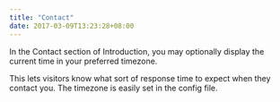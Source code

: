 ```yaml
---
title: "Contact"
date: 2017-03-09T13:23:28+08:00
---
```


In the Contact section of Introduction, you may optionally display the current time in your preferred timezone.

This lets visitors know what sort of response time to expect when they contact you. The timezone is easily set in the config file.
